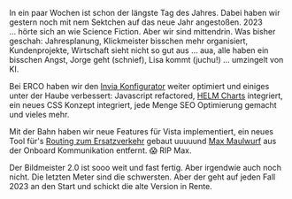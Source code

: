 In ein paar Wochen ist schon der längste Tag des Jahres. Dabei haben wir gestern noch mit nem Sektchen auf das neue Jahr angestoßen. 2023 … hörte sich an wie Science Fiction. Aber wir sind mittendrin. Was bisher geschah: Jahresplanung, Klickmeister bisschen mehr organisiert, Kundenprojekte, Wirtschaft sieht nicht so gut aus … aua, alle haben ein bisschen Angst, Jorge geht (schnief), Lisa kommt (juchu!) … umzingelt von KI. 

Bei ERCO haben wir den [Invia Konfigurator](https://www.erco.com/de/produkte/invia-48v-konfigurator-7678/) weiter optimiert und einiges unter der Haube verbessert: Javascript refactored, [HELM Charts](https://helm.sh) integriert, ein neues CSS Konzept integriert, jede Menge SEO Optimierung gemacht und vieles mehr. 

Mit der Bahn haben wir neue Features für Vista implementiert, ein neues Tool für's [Routing zum Ersatzverkehr](https://zugportal.de/ersatzverkehr) gebaut uuuuund [Max Maulwurf](https://de.wikipedia.org/wiki/Max_Maulwurf) aus der Onboard Kommunikation entfernt. 😱 RIP Max.

Der Bildmeister 2.0 ist sooo weit und fast fertig. Aber irgendwie auch noch nicht. Die letzten Meter sind die schwersten. Aber der geht auf jeden Fall 2023 an den Start und schickt die alte Version in Rente.
